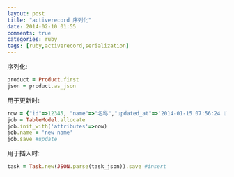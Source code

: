 ```yaml
---
layout: post
title: "activerecord 序列化"
date: 2014-02-10 01:55
comments: true
categories: ruby
tags: [ruby,activerecord,serialization]
---
```


序列化:

```ruby
product = Product.first
json = product.as_json
```

用于更新时:

```ruby
row = {"id"=>12345, "name"=>"名称","updated_at"=>'2014-01-15 07:56:24 UTC'}
job = TableModel.allocate
job.init_with('attributes'=>row)
job.name = 'new name'
job.save #update
```

用于插入时:

```ruby
task = Task.new(JSON.parse(task_json)).save #insert
```